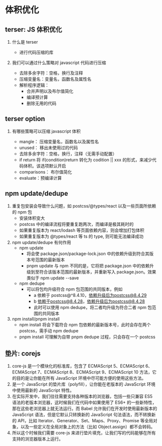 # 体积优化

## terser: JS 体积优化

1. 什么是 terser

   - 进行代码压缩的库

2. 我们可以通过什么策略对 javascript 代码进行压缩

   - 去除多余字符：空格，换行及注释
   - 压缩变量名：变量名，函数名及属性名
   - 解析程序逻辑：
     - 合并声明以及布尔值简化
     - 编译预计算
     - 删除无用的代码

## terser option

1. 有哪些策略可以压缩 javascript 体积

   - mangle： 压缩变量名，函数名以及属性名
   - unused： 移出未使用过的代码
   - 去除多余字符：空格，换行，注释（无需手动配置）
   - if return 将 if(condition)return 转化为 codition || xxx 的形式，来减少代码体积。该选项默认开启
   - comparisons： 布尔值简化
   - evaluate：预编译计算

## npm update/dedupe

1. 重复包安装会导致什么问题，如 postcss/@types/react 以及一些页面所依赖的 npm 包
   - 安装体积变大
   - postcss 中的编译流程将要重复跑两次，而编译是极其耗时的
   - 如果重复版本为 react/lodash 等页面依赖内容，则会增加打包体积
   - 如果重复版本为 @types/react 等 ts 的 type, 则可能无法编译成功
2. npm update/dedupe 有何作用
   - npm update
     - 将会使 package.json/package-lock.json 中的依赖升级到符合其版本号范围的最新版本
     - pnpm update 与 npm 不同的是，它将把 package.json 中的依赖升级到至符合该版本范围的最新版本，并重新写入 package.json。效果类似于 npm update --save
   - npm dedupe
     - 可以将包均升级符合 npm 包范围的共同版本，例如
       - a 依赖于 postcss@^8.4.10，依赖升级后为postcss@8.4.29
       - b 依赖于postcss@8.4.28，依赖升级后为postcss@8.4.28
       - 此时可以使用 npm dedupe，将二者均升级为符合二者 npm 包范围的共同版本
3. npm install/pnpm install
   - npm install 将会下载符合 npm 包依赖的最新版本号，此时会存在两个 postcss，需手动 npm dedupe
   - pnpm install 可理解为自带 pnpm dedupe 过程，只会存在一个 postcss

## 垫片: corejs

1. core-js 是一个模块化的标准库，包含了 ECMAScript 5、ECMAScript 6、ECMAScript 7、ECMAScript 8、ECMAScript 9、ECMAScript 10 方法，它的目的是让你能在所有 JavaScript 环境中尽可能方便的使用这些方法。
2. 是一个 JavaScript 的垫片库（polyfill），让你能在老版本的 JavaScript 环境中使用最新的 JavaScript 特性。
3. 在实际开发中，我们往往需要支持各种版本的浏览器，包括一些只兼容 ES5 语法的老版本浏览器，这时候我们在代码中如果使用了 ES6+ 的一些新特性，那在这些老浏览器上就无法运行。而 Babel 允许我们在开发时使用最新版本的 JavaScript 语法，但是它默认只转换新的 JavaScript 句法语法，而不转换新的 API，比如 Iterator、Generator、Set、Maps、Proxy、Promise 等全局对象，以及一些定义在全局对象上的方法（比如 Object.assign）都不会转码。
4. 所以这个时候我们需要 core-js 来进行垫片填充，让我们写的代码能够在所有支持的浏览器版本上运行。
